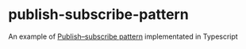 # publish-subscribe-pattern

An example of [Publish–subscribe pattern](https://en.wikipedia.org/wiki/Publish%E2%80%93subscribe_pattern) implementated in Typescript
